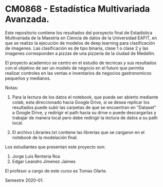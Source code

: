 # CM0868 - Estadística Multivariada Avanzada.

Este repositorio contiene los resultados del poroyecto final de Estadística Multivariada de la Maestría en Ciencia de datos de la Universidad EAFIT, en que se realizo la ejecución de modelos de deep learning para clasificación de imagenes. Las clasificación es de tipo binaria, clase 1 o clase 2 y las imagenes corresponden a pizzas de una pizzeria de la ciudad de Medellin.

El proyecto academico se centro en el estudio de tecnicas y sus resultados con el objetivo de ser un modelo de negocio en el futuro que permita realizar controles en las ventas e inventarios de negocios gastronomicos pequeños y medianos.

Notas: 
1. Para la lectura de los datos el notebook, que puede ser abierto mediante colab, esta direccionado hacia Google Drive, si se desea replicar los resultados puede subir las carpetas de que se encuentran en "Dataset" a Google Drive, y redirigir el path hacia su drive o puede descargarlas y trabajar de manera local pero debe redirigir la lectura de datos a su path local.

2. El archivo Libraries.txt contiene las librerias que se cargaron en el notebook de la modelación final.

Los estudiantes que presentan este proyecto son:

1. Jorge Luis Renteria Roa
2. Edgar Leandro Jimenez Jaimes

El profesor a cargo de este curso es Tomas Olarte.


Semestre 2020-01.
